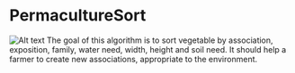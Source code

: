 # PermacultureSort
![Alt text](/Image/permasortAPI.gif)
The goal of this algorithm is to sort vegetable by association, exposition, family, water need, width, height and soil need. It should help a farmer to create new associations, appropriate to the environment. 

